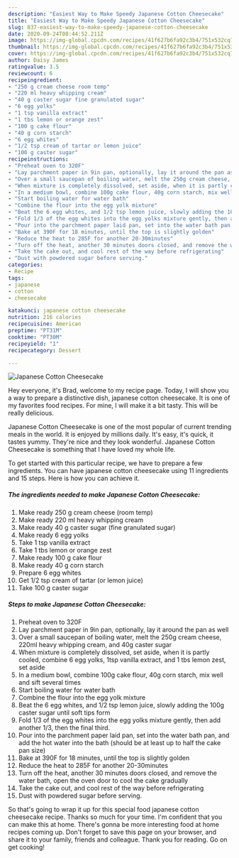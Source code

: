 ```yaml
---
description: "Easiest Way to Make Speedy Japanese Cotton Cheesecake"
title: "Easiest Way to Make Speedy Japanese Cotton Cheesecake"
slug: 837-easiest-way-to-make-speedy-japanese-cotton-cheesecake
date: 2020-09-24T08:44:52.211Z
image: https://img-global.cpcdn.com/recipes/41f627b6fa92c3b4/751x532cq70/japanese-cotton-cheesecake-recipe-main-photo.jpg
thumbnail: https://img-global.cpcdn.com/recipes/41f627b6fa92c3b4/751x532cq70/japanese-cotton-cheesecake-recipe-main-photo.jpg
cover: https://img-global.cpcdn.com/recipes/41f627b6fa92c3b4/751x532cq70/japanese-cotton-cheesecake-recipe-main-photo.jpg
author: Daisy James
ratingvalue: 3.5
reviewcount: 6
recipeingredient:
- "250 g cream cheese room temp"
- "220 ml heavy whipping cream"
- "40 g caster sugar fine granulated sugar"
- "6 egg yolks"
- "1 tsp vanilla extract"
- "1 tbs lemon or orange zest"
- "100 g cake flour"
- "40 g corn starch"
- "6 egg whites"
- "1/2 tsp cream of tartar or lemon juice"
- "100 g caster sugar"
recipeinstructions:
- "Preheat oven to 320F"
- "Lay parchment paper in 9in pan, optionally, lay it around the pan as well"
- "Over a small saucepan of boiling water, melt the 250g cream cheese, 220ml heavy whipping cream, and 40g caster sugar"
- "When mixture is completely dissolved, set aside, when it is partly cooled, combine 6 egg yolks, 1tsp vanilla extract, and 1 tbs lemon zest, set aside"
- "In a medium bowl, combine 100g cake flour, 40g corn starch, mix well and sift several times"
- "Start boiling water for water bath"
- "Combine the flour into the egg yolk mixture"
- "Beat the 6 egg whites, and 1/2 tsp lemon juice, slowly adding the 100g caster sugar until soft tips form"
- "Fold 1/3 of the egg whites into the egg yolks mixture gently, then add another 1/3, then the final third."
- "Pour into the parchment paper laid pan, set into the water bath pan, and add the hot water into the bath (should be at least up to half the cake pan size)"
- "Bake at 390F for 18 minutes, until the top is slightly golden"
- "Reduce the heat to 285F for another 20-30minutes"
- "Turn off the heat, another 30 minutes doors closed, and remove the water bath, open the oven door to cool the cake gradually"
- "Take the cake out, and cool rest of the way before refrigerating"
- "Dust with powdered sugar before serving."
categories:
- Recipe
tags:
- japanese
- cotton
- cheesecake

katakunci: japanese cotton cheesecake 
nutrition: 216 calories
recipecuisine: American
preptime: "PT31M"
cooktime: "PT30M"
recipeyield: "1"
recipecategory: Dessert

---
```



![Japanese Cotton Cheesecake](https://img-global.cpcdn.com/recipes/41f627b6fa92c3b4/751x532cq70/japanese-cotton-cheesecake-recipe-main-photo.jpg)

Hey everyone, it's Brad, welcome to my recipe page. Today, I will show you a way to prepare a distinctive dish, japanese cotton cheesecake. It is one of my favorites food recipes. For mine, I will make it a bit tasty. This will be really delicious.

Japanese Cotton Cheesecake is one of the most popular of current trending meals in the world. It is enjoyed by millions daily. It's easy, it's quick, it tastes yummy. They're nice and they look wonderful. Japanese Cotton Cheesecake is something that I have loved my whole life.




To get started with this particular recipe, we have to prepare a few ingredients. You can have japanese cotton cheesecake using 11 ingredients and 15 steps. Here is how you can achieve it.

<!--inarticleads1-->

##### The ingredients needed to make Japanese Cotton Cheesecake:

1. Make ready 250 g cream cheese (room temp)
1. Make ready 220 ml heavy whipping cream
1. Make ready 40 g caster sugar (fine granulated sugar)
1. Make ready 6 egg yolks
1. Take 1 tsp vanilla extract
1. Take 1 tbs lemon or orange zest
1. Make ready 100 g cake flour
1. Make ready 40 g corn starch
1. Prepare 6 egg whites
1. Get 1/2 tsp cream of tartar (or lemon juice)
1. Take 100 g caster sugar




<!--inarticleads2-->

##### Steps to make Japanese Cotton Cheesecake:

1. Preheat oven to 320F
1. Lay parchment paper in 9in pan, optionally, lay it around the pan as well
1. Over a small saucepan of boiling water, melt the 250g cream cheese, 220ml heavy whipping cream, and 40g caster sugar
1. When mixture is completely dissolved, set aside, when it is partly cooled, combine 6 egg yolks, 1tsp vanilla extract, and 1 tbs lemon zest, set aside
1. In a medium bowl, combine 100g cake flour, 40g corn starch, mix well and sift several times
1. Start boiling water for water bath
1. Combine the flour into the egg yolk mixture
1. Beat the 6 egg whites, and 1/2 tsp lemon juice, slowly adding the 100g caster sugar until soft tips form
1. Fold 1/3 of the egg whites into the egg yolks mixture gently, then add another 1/3, then the final third.
1. Pour into the parchment paper laid pan, set into the water bath pan, and add the hot water into the bath (should be at least up to half the cake pan size)
1. Bake at 390F for 18 minutes, until the top is slightly golden
1. Reduce the heat to 285F for another 20-30minutes
1. Turn off the heat, another 30 minutes doors closed, and remove the water bath, open the oven door to cool the cake gradually
1. Take the cake out, and cool rest of the way before refrigerating
1. Dust with powdered sugar before serving.




So that's going to wrap it up for this special food japanese cotton cheesecake recipe. Thanks so much for your time. I'm confident that you can make this at home. There's gonna be more interesting food at home recipes coming up. Don't forget to save this page on your browser, and share it to your family, friends and colleague. Thank you for reading. Go on get cooking!
